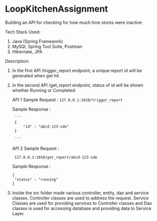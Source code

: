 # LoopKitchenAssignment


Building an API for checking for how much time stores were inactive


Tech Stack Used:
      
   1. Java (Spring Framework)
   2. MySQl, Spring Tool Suite, Postman
   3. Hibernate, JPA


Description:
1. In the first API /trigger_report endpoint, a unique report id will be generated when get hit.
2. In the second API /get_report endpoint, status of id will be shown whether Running or Completed.

   API 1 
   Sample Request  :
   `127.0.0.1:1010/trigger_report`
   
   Sample Response :
   
        ```
        {
            "id" : "abcd-123-sde"
        }
        
        ```
                     
   
   API 2 
   Sample Request :
   
   ` 127.0.0.1:1010/get_report/abcd-123-sde`
   
   Sample Response :  

   ```
   {
    "status" : "running"
   }
   ```
          
   
3. Inside the src folder made various controller, entity, dao and service classes. Controller classes are used to address the request. Service Classes are used for providing services to Controller classes and Dao classes is used for accessing database and providing data to Service Layer.




 
